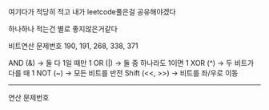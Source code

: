 여기다가 적당히 적고 내가 leetcode풀은걸 공유해야겠다

하나하나 적는건 별로 좋지않은거같다

비트연산
문제번호 190, 191, 268, 338, 371

AND (&) → 둘 다 1일 때만 1
OR (|) → 둘 중 하나라도 1이면 1
XOR (^) → 두 비트가 다를 때 1
NOT (~) → 모든 비트를 반전
Shift (<<, >>) → 비트를 좌/우로 이동

---

연산
문제번호
